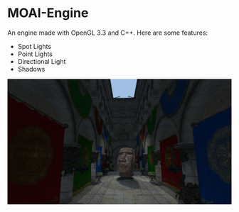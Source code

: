 # MOAI-Engine
An engine made with OpenGL 3.3 and C++. Here are some features:

- Spot Lights
- Point Lights
- Directional Light
- Shadows

![img 1](https://github.com/lucpena/MOAI-Engine/blob/main/Screenshots/ss1.png?raw=true)
